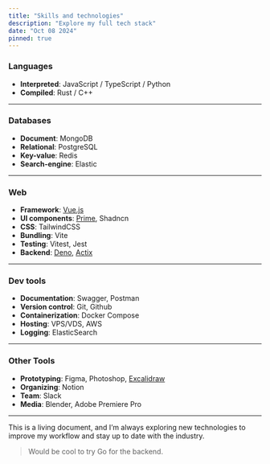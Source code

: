 ```yaml
---
title: "Skills and technologies"
description: "Explore my full tech stack"
date: "Oct 08 2024"
pinned: true
---
```


### Languages

- **Interpreted**: JavaScript / TypeScript / Python
- **Compiled**: Rust / C++

---

### Databases

- **Document**: MongoDB 
- **Relational**: PostgreSQL
- **Key-value**: Redis
- **Search-engine**: Elastic

---

### Web

- **Framework**: [Vue.js](https://vuejs.org/)
- **UI components**: [Prime](https://primevue.org/), Shadncn
- **CSS**: TailwindCSS
- **Bundling**: Vite
- **Testing**: Vitest, Jest
- **Backend**: [Deno](https://deno.com/), [Actix](https://actix.rs/)

---

### Dev tools

- **Documentation**: Swagger, Postman
- **Version control**: Git, Github
- **Containerization**: Docker Compose
- **Hosting**: VPS/VDS, AWS
- **Logging**: ElasticSearch
---

### Other Tools

- **Prototyping**: Figma, Photoshop, [Excalidraw](https://excalidraw.com/)
- **Organizing**: Notion
- **Team**: Slack
- **Media**: Blender, Adobe Premiere Pro

---

This is a living document, and I’m always exploring new technologies to
improve my workflow and stay up to date with the industry. 
> Would be cool to try Go for the backend.